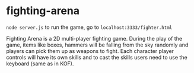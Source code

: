# fighting-arena
```node server.js``` to run the game, go to ```localhost:3333/fighter.html```

Fighting Arena is a 2D multi-player fighting game.  During the play of the game, items like boxes, hammers will be falling from the sky randomly and players can pick them up as weapons to fight. Each character player controls will have its own skills and to cast the skills users need to use the keyboard (same as in KOF). 
